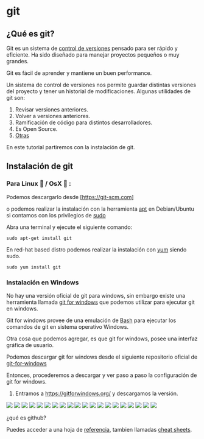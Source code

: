 # git

## ¿Qué es git?

Git es un sistema de [control de versiones](https://es.wikipedia.org/wiki/Control_de_versiones) 
pensado para ser rápido y eficiente. Ha sido diseñado para manejar proyectos pequeños o muy grandes.

Git es fácil de aprender y mantiene un buen performance.

Un sistema de control de versiones nos permite guardar distintas versiones del proyecto y tener un historial de modificaciones.
Algunas utilidades de git son:

 1. Revisar versiones anteriores.
 2. Volver a versiones anteriores.
 3. Ramificación de código para distintos desarrolladores.
 4. Es Open Source.
 5. [Otras](https://git-scm.com/about)




En este tutorial partiremos con la instalación de git.

## Instalación de git

### Para Linux :penguin: / OsX :apple: :
Podemos descargarlo desde [https://git-scm.com]

o podemos realizar la instalación con la herramienta [apt](https://wiki.debian.org/es/Apt) en Debian/Ubuntu
si contamos con los privilegios de [sudo](https://wiki.debian.org/es/sudo)

Abra una terminal y ejecute el siguiente comando:

	sudo apt-get install git

En red-hat based distro podemos realizar la instalación con [yum](https://access.redhat.com/es/solutions/238003) siendo sudo.

	sudo yum install git



### Instalación en Windows 


No hay una versión oficial de git para windows, sin embargo existe una herramienta llamada [git for windows](https://gitforwindows.org/)
que podemos utilizar para ejecutar git en windows.

Git for windows provee de una emulación de [Bash](https://es.wikipedia.org/wiki/Bash) para ejecutar 
los comandos de git en sistema operativo Windows.

Otra cosa que podemos agregar, es que git for windows, posee una interfaz gráfica de usuario.

Podemos descargar git for windows desde el siguiente repositorio oficial de [git-for-windows](https://github.com/git-for-windows/git/releases/)

Entonces, procederemos a descargar y ver paso a paso la configuración de git for windows.

1. Entramos a https://gitforwindows.org/ y descargamos la versión.

![](imgs/01descarga.png)
![](imgs/02descargado.PNG)
![](imgs/03next1.PNG)
![](imgs/04path.PNG)
![](imgs/05selectcomp.PNG)
![](imgs/06menufolder.PNG)
![](imgs/07etexto.PNG)
![](imgs/08gitdecide.PNG)
![](imgs/09override.PNG)
![](imgs/10ssh.PNG)
![](imgs/11ssl.PNG)
![](imgs/12lineending.PNG)
![](imgs/13window.PNG)
![](imgs/14gitpull.PNG)
![](imgs/15credentials.PNG)
![](imgs/16extras.PNG)
![](imgs/17experimental.PNG)
![](imgs/18avance.PNG)
![](imgs/19launch.png)
![](imgs/20terminal.PNG) 





¿qué es github?

Puedes acceder a una hoja de [referencia](https://training.github.com/downloads/es_ES/github-git-cheat-sheet.pdf), tambien llamadas [cheat sheets](https://en.wikipedia.org/wiki/Cheat_sheet).





